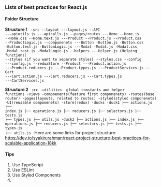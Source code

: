### Lists of best practices for React.js
#### Folder Structure

<b>Structure 1</b>
<code>
-src
 --layout
    ---layout.js
 --API
    ---apiutils.js
    ---apicalls.js
 --pages/routes
    ---Home
        --Home.js
        --Home.css
        --Home.text.js
    ---Product
        --Product.js
        --Product.css
        --ProductLogic.js
 --componenets
    ---Button
        -Button.js
        -Button.css
        -Button.test.js
        -ButtonLogic.js
    ---Modal
        -Modal.js
        -Modal.css
        -Modal.test.js
        -ModalLogic.js
 --helpers
    ---Helper.js (Helping functions)
 --styles (if you want to separate styles)
    --styles.css
 --config
    ---config.js
 --reduxStore
    --Product
        ---Product.action.js
        ---Product.reducers.js
        ---Product.types.js
        ---ProductServices.js
    --Cart
        ---Cart.action.js
        ---Cart.reducers.js
        ---Cart.types.js
        ---CartServices.js
</code>

<b>Structure 2</b>
<code>
src
-utilities- global constants and helper functions
-views
    -compoenents(feature first componenets)
    -routes(base router)
    -pages(layouts, related to routes)
    -styled(styled componenets)
    -UI(reusable componenets)
-store(redux)
    -ducks
        -duck1
            ├── actions.js
            ├── index.js
            ├── operations.js
            ├── reducers.js
            ├── selectors.js
            ├── tests.js
            ├── types.js
            ├── utils.js
        -duck2
            ├── actions.js
            ├── index.js
            ├── operations.js
            ├── reducers.js
            ├── selectors.js
            ├── tests.js
            ├── types.js
            ├── utils.js
</code>
Here are some links for project structure:
https://dev.to/syakirurahman/react-project-structure-best-practices-for-scalable-application-18kk

#### Tips
1. Use TypeScript
2. Use ESLint
3. Use Styled Components
4. 
